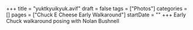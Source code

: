 +++
title = "yuktkyuikyuk.avif"
draft = false
tags = ["Photos"]
categories = []
pages = ["Chuck E Cheese Early Walkaround"]
startDate = ""
+++
Early Chuck walkaround posing with Nolan Bushnell
